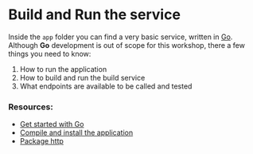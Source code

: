 # Build and Run the service
Inside the `app` folder you can find a very basic service, written in [Go](https://go.dev/). Although **Go** development is out of scope for this workshop, there a few things you need to know:
  1. How to run the application
  2. How to build and run the build service
  3. What endpoints are available to be called and tested

### Resources:
  - [Get started with Go](https://go.dev/doc/tutorial/getting-started)
  - [Compile and install the application](https://go.dev/doc/tutorial/compile-install)
  - [Package http](https://pkg.go.dev/net/http#HandleFunc)